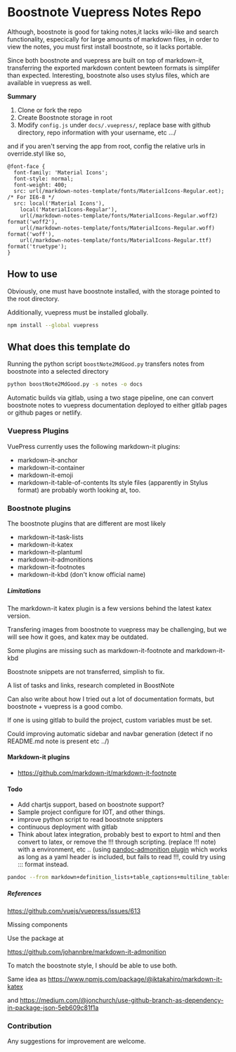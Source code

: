 # Boostnote Vuepress Notes Repo

Although, boostnote is good for taking notes,it lacks wiki-like and search functionality, especically for large amounts of markdown files, in order to view the notes, you must first install boostnote, so it lacks portable.

Since both boostnote and vuepress are built on top of markdown-it, transferring the exported markdown content bewteen formats is simplifer than expected. Interesting, boostnote also uses stylus files, which are available in vuepress as well.

**Summary**

1. Clone or fork the repo
2. Create Boostnote storage in root
3. Modify `config.js` under `docs/.vuepress/`, replace base with github directory, repo information with your username, etc .../

and if you aren't serving the app from root, config the relative urls in override.styl like so,
```styl 
@font-face {
  font-family: 'Material Icons';
  font-style: normal;
  font-weight: 400;
  src: url(/markdown-notes-template/fonts/MaterialIcons-Regular.eot); /* For IE6-8 */
  src: local('Material Icons'),
    local('MaterialIcons-Regular'),
    url(/markdown-notes-template/fonts/MaterialIcons-Regular.woff2) format('woff2'),
    url(/markdown-notes-template/fonts/MaterialIcons-Regular.woff) format('woff'),
    url(/markdown-notes-template/fonts/MaterialIcons-Regular.ttf) format('truetype');
}
```
## How to use 

Obviously, one must have boostnote installed, with the storage pointed to the root directory.

Additionally, vuepress must be installed globally.

```sh
npm install --global vuepress 
```

## What does this template do

Running the python script `boostNote2MdGood.py` transfers notes from boostnote into a selected directory

```sh
python boostNote2MdGood.py -s notes -o docs
```

Automatic builds via gitlab, using a two stage pipeline, one can convert boostnote notes to vuepress documentation deployed to either gitlab pages or github pages or netlify.

### Vuepress Plugins 
VuePress currently uses the following markdown-it plugins:

- markdown-it-anchor
- markdown-it-container
- markdown-it-emoji
- markdown-it-table-of-contents
Its style files (apparently in Stylus format) are probably worth looking at, too.

### Boostnote plugins
The boostnote plugins that are different are most likely
- markdown-it-task-lists
- markdown-it-katex
- markdown-it-plantuml
- markdown-it-admonitions
- markdown-it-footnotes
- markdown-it-kbd (don't know official name)

##### Limitations
The markdown-it katex plugin is a few versions behind the latest katex version.

Transfering images from boostnote to vuepress may be challenging, but we will see how it goes, and katex may be outdated.

Some plugins are missing such as markdown-it-footnote and markdown-it-kbd

Boostnote snippets are not transferred, simplish to fix.

A list of tasks and links, research completed in BoostNote

Can also write about how I tried out a lot of documentation formats, but boostnote + vuepress is a good combo.

If one is using gitlab to build the project, custom variables must be set.

Could improving automatic sidebar and navbar generation (detect if no README.md note is present etc ../)
#### Markdown-it plugins

* https://github.com/markdown-it/markdown-it-footnote

#### Todo

* Add chartjs support, based on boostnote support?
* Sample project configure for IOT, and other things.
* improve python script to read boostnote snippters
* continuous deployment with gitlab
* Think about latex integration, probably best to export to html and then convert to latex, or remove the !!! through scripting. (replace !!! note) with a environment, etc .. (using [pandoc-admonition plugin](https://github.com/chdemko/pandoc-latex-admonition/wiki) which works as long as a yaml header is included, but fails to read !!!, could try using ::: format instead.


```sh
pandoc --from markdown+definition_lists+table_captions+multiline_tables+grid_tables+pipe_tables+pandoc_title_block --filter=pandoc-latex-admonition test.md --to latex -o testing56.tex
```
##### References 

https://github.com/vuejs/vuepress/issues/613

Missing components

Use the package at 

https://github.com/johannbre/markdown-it-admonition

To match the boostnote style, I should be able to use both.

Same idea as https://www.npmjs.com/package/@iktakahiro/markdown-it-katex

and https://medium.com/@jonchurch/use-github-branch-as-dependency-in-package-json-5eb609c81f1a


### Contribution

Any suggestions for improvement are welcome.